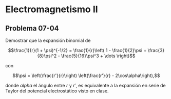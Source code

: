 # Electromagnetismo II
## Problema 07-04

Demostrar que la expansión binomial de

```math
\frac{1}{r}(1 + \psi)^{-1/2}
=
\frac{1}{r}\left(
1 - \frac{1}{2}\psi + \frac{3}{8}\psi^2 - \frac{5}{16}\psi^3 + \dots
\right)
```

con 

```math
\psi
= 
\left(\frac{r'}{r}\right)
\left(\frac{r'}{r} - 2\cos\alpha\right),
```

donde $`alpha`$ el ángulo entre $`r`$ y $`r'`$, es equivalente a la
expansión en serie de Taylor del potencial electrostático visto en clase.
